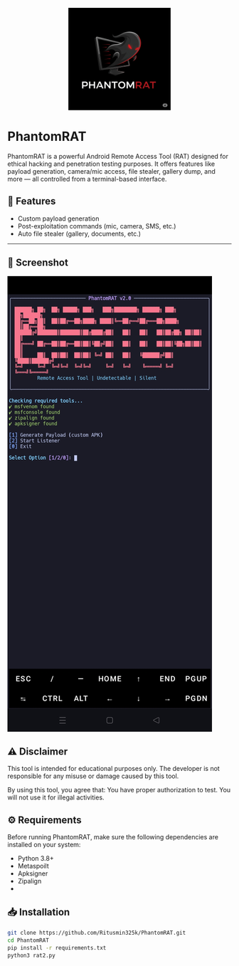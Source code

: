 <p align="center">
  <img src="logo.jpg" width="230" alt="PhantomRAT Logo">
</p>

# PhantomRAT
PhantomRAT is a powerful Android Remote Access Tool (RAT) designed for ethical hacking and penetration testing purposes. It offers features like payload generation, camera/mic access, file stealer, gallery dump, and more — all controlled from a terminal-based interface.

## 🚀 Features

- Custom payload generation
- Post-exploitation commands (mic, camera, SMS, etc.)
- Auto file stealer (gallery, documents, etc.)

---

## 📸 Screenshot

![Tool Screenshot](screenshot.jpg)

## ⚠️ Disclaimer
This tool is intended for educational purposes only. The developer is not responsible for any misuse or damage caused by this tool.

By using this tool, you agree that:
You have proper authorization to test.
You will not use it for illegal activities.

## ⚙️ Requirements
Before running PhantomRAT, make sure the following dependencies are installed on your system:

- Python 3.8+
- Metaspoilt
- Apksigner
- Zipalign
- 
## 📥 Installation

```bash
git clone https://github.com/Ritusmin325k/PhantomRAT.git
cd PhantomRAT
pip install -r requirements.txt
python3 rat2.py

